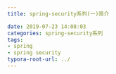 ```yaml
---
title: spring-security系列(一)简介

date: 2019-07-23 14:08:03
categories: spring-security系列
tags:
- spring
- spring security
typora-root-url: ../
---
```


